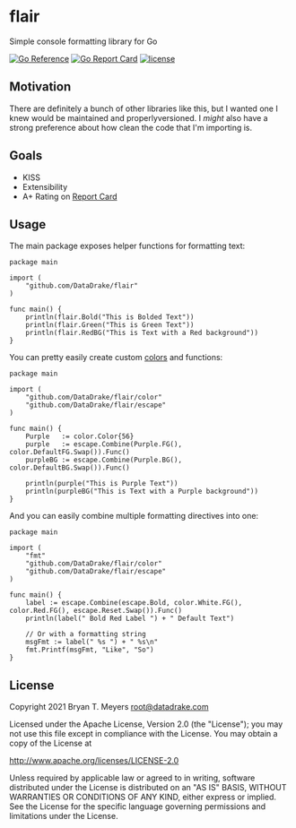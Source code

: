 # flair
Simple console formatting library for Go

[![Go Reference](https://pkg.go.dev/badge/github.com/DataDrake/flair.svg)](https://pkg.go.dev/github.com/DataDrake/flair) [![Go Report Card](https://goreportcard.com/badge/github.com/DataDrake/flair)](https://goreportcard.com/report/github.com/DataDrake/flair) [![license](https://img.shields.io/github/license/DataDrake/flair.svg)]() 

## Motivation

There are definitely a bunch of other libraries like this, but I wanted one I knew would be maintained and properlyversioned. I *might* also have a strong preference about how clean the code that I'm importing is.

## Goals

 * KISS
 * Extensibility
 * A+ Rating on [Report Card](https://goreportcard.com/report/github.com/DataDrake/flair)
 
## Usage

The main package exposes helper functions for formatting text:

```
package main

import (
    "github.com/DataDrake/flair"
)

func main() {
    println(flair.Bold("This is Bolded Text"))
    println(flair.Green("This is Green Text"))
    println(flair.RedBG("This is Text with a Red background"))
}
```

You can pretty easily create custom [colors](https://misc.flogisoft.com/bash/tip_colors_and_formatting) and functions:

```
package main

import (
    "github.com/DataDrake/flair/color"
    "github.com/DataDrake/flair/escape"
)

func main() {
    Purple   := color.Color{56}
    purple   := escape.Combine(Purple.FG(), color.DefaultFG.Swap()).Func()
    purpleBG := escape.Combine(Purple.BG(), color.DefaultBG.Swap()).Func()

    println(purple("This is Purple Text"))
    println(purpleBG("This is Text with a Purple background"))
}
```

And you can easily combine multiple formatting directives into one:

```
package main

import (
    "fmt"
    "github.com/DataDrake/flair/color"
    "github.com/DataDrake/flair/escape"
)

func main() {
    label := escape.Combine(escape.Bold, color.White.FG(), color.Red.FG(), escape.Reset.Swap()).Func()
    println(label(" Bold Red Label ") + " Default Text")

    // Or with a formatting string
    msgFmt := label(" %s ") + " %s\n"
    fmt.Printf(msgFmt, "Like", "So")
}
```


## License
 
Copyright 2021 Bryan T. Meyers <root@datadrake.com>
 
Licensed under the Apache License, Version 2.0 (the "License");
you may not use this file except in compliance with the License.
You may obtain a copy of the License at
 
http://www.apache.org/licenses/LICENSE-2.0
 
Unless required by applicable law or agreed to in writing, software
distributed under the License is distributed on an "AS IS" BASIS,
WITHOUT WARRANTIES OR CONDITIONS OF ANY KIND, either express or implied.
See the License for the specific language governing permissions and
limitations under the License.
